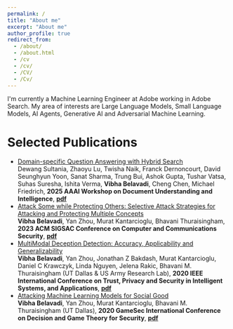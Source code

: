 ```yaml
---
permalink: /
title: "About me"
excerpt: "About me"
author_profile: true
redirect_from: 
  - /about/
  - /about.html
  - /cv
  - /cv/
  - /CV/
  - /Cv/
---
```


I'm currently a Machine Learning Engineer at Adobe working in Adobe Search. My area of interests are Large Language Models, Small Language Models, AI Agents, Generative AI and Adversarial Machine Learning.

Selected Publications
======
- [Domain-specific Question Answering with Hybrid Search](https://arxiv.org/abs/2412.03736)<br/>
Dewang Sultania, Zhaoyu Lu, Twisha Naik, Franck Dernoncourt, David Seunghyun Yoon, Sanat Sharma, Trung Bui, Ashok Gupta, Tushar Vatsa, Suhas Suresha, Ishita Verma, <b>Vibha Belavadi</b>, Cheng Chen, Michael Friedrich, <b>2025 AAAI Workshop on Document Understanding and Intelligence</b>, <b>[pdf](https://arxiv.org/pdf/2412.03736)</b>
- [Attack Some while Protecting Others: Selective Attack Strategies for Attacking and Protecting Multiple Concepts](https://dl.acm.org/doi/abs/10.1145/3576915.3623177)<br/>
<b>Vibha Belavadi</b>, Yan Zhou, Murat Kantarcioglu, Bhavani Thuraisingham, <b>2023 ACM SIGSAC Conference on Computer and Communications Security</b>, <b>[pdf](https://dl.acm.org/doi/pdf/10.1145/3576915.3623177)</b>
-	[MultiModal Deception Detection: Accuracy, Applicability and Generalizability](https://ieeexplore.ieee.org/abstract/document/9325368)<br/>
  <b>Vibha Belavadi</b>, Yan Zhou, Jonathan Z Bakdash, Murat Kantarcioglu, Daniel C Krawczyk, Linda Nguyen, Jelena Rakic, Bhavani M. Thuraisingham (UT Dallas & US Army Research Lab), <b>2020 IEEE International Conference on Trust, Privacy and Security in Intelligent Systems, and Applications</b>, <b>[pdf](https://vibhabelavadi.github.io/files/IEEE_TPS_vision_2020.pdf)</b>
-	[Attacking Machine Learning Models for Social Good](https://link.springer.com/chapter/10.1007/978-3-030-64793-3_25)<br/>
  **Vibha Belavadi**, Yan Zhou, Murat Kantarcioglu, Bhavani M. Thuraisingham (UT Dallas), <b>2020 GameSec International Conference on Decision and Game Theory for Security</b>, <b>[pdf](https://vibhabelavadi.github.io/files/GameSec_2020_Paper.pdf)</b>


